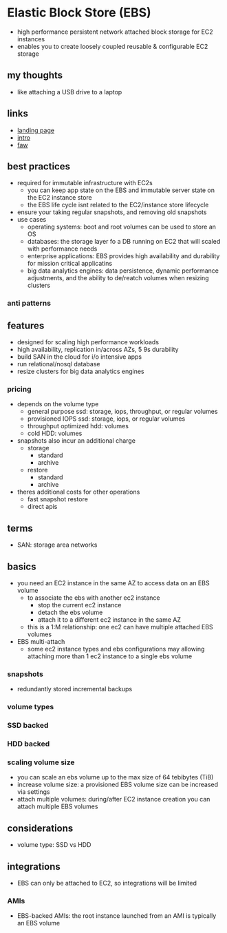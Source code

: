 # Elastic Block Store (EBS)

- high performance persistent network attached block storage for EC2 instances
- enables you to create loosely coupled reusable & configurable EC2 storage

## my thoughts

- like attaching a USB drive to a laptop

## links

- [landing page](https://aws.amazon.com/ebs/?did=ap_card&trk=ap_card)
- [intro](https://docs.aws.amazon.com/AWSEC2/latest/UserGuide/AmazonEBS.html)
- [faw](https://aws.amazon.com/ebs/faqs/)

## best practices

- required for immutable infrastructure with EC2s
  - you can keep app state on the EBS and immutable server state on the EC2 instance store
  - the EBS life cycle isnt related to the EC2/instance store lifecycle
- ensure your taking regular snapshots, and removing old snapshots
- use cases
  - operating systems: boot and root volumes can be used to store an OS
  - databases: the storage layer fo a DB running on EC2 that will scaled with performance needs
  - enterprise applications: EBS provides high availability and durability for mission critical applicatins
  - big data analytics engines: data persistence, dynamic performance adjustments, and the ability to de/reatch volumes when resizing clusters

### anti patterns

## features

- designed for scaling high performance workloads
- high availability, replication in/across AZs, 5 9s durability
- build SAN in the cloud for i/o intensive apps
- run relational/nosql database
- resize clusters for big data analytics engines

### pricing

- depends on the volume type
  - general purpose ssd: storage, iops, throughput, or regular volumes
  - provisioned IOPS ssd: storage, iops, or regular volumes
  - throughput optimized hdd: volumes
  - cold HDD: volumes
- snapshots also incur an additional charge
  - storage
    - standard
    - archive
  - restore
    - standard
    - archive
- theres additional costs for other operations
  - fast snapshot restore
  - direct apis

## terms

- SAN: storage area networks

## basics

- you need an EC2 instance in the same AZ to access data on an EBS volume
  - to associate the ebs with another ec2 instance
    - stop the current ec2 instance
    - detach the ebs volume
    - attach it to a different ec2 instance in the same AZ
  - this is a 1:M relationship: one ec2 can have multiple attached EBS volumes
- EBS multi-attach
  - some ec2 instance types and ebs configurations may allowing attaching more than 1 ec2 instance to a single ebs volume

### snapshots

- redundantly stored incremental backups

### volume types

### SSD backed

### HDD backed

### scaling volume size

- you can scale an ebs volume up to the max size of 64 tebibytes (TiB)
- increase volume size: a provisioned EBS volume size can be increased via settings
- attach multiple volumes: during/after EC2 instance creation you can attach multiple EBS volumes

## considerations

- volume type: SSD vs HDD

## integrations

- EBS can only be attached to EC2, so integrations will be limited

### AMIs

- EBS-backed AMIs: the root instance launched from an AMI is typically an EBS volume
